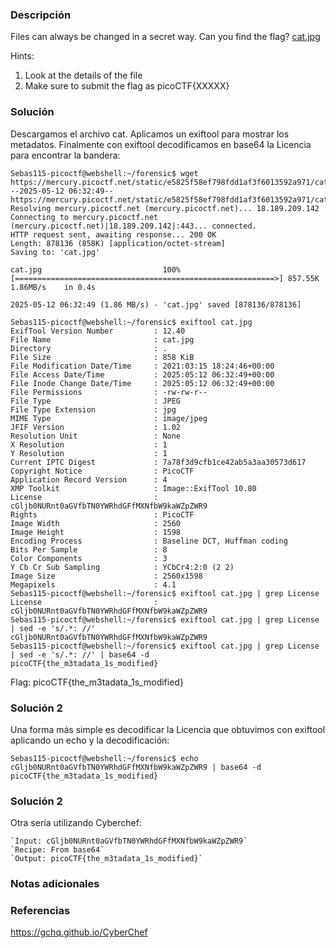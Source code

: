 ### Descripción
Files can always be changed in a secret way. Can you find the flag? [cat.jpg](https://mercury.picoctf.net/static/e5825f58ef798fdd1af3f6013592a971/cat.jpg)

Hints:
1. Look at the details of the file
2. Make sure to submit the flag as picoCTF{XXXXX}

### Solución
Descargamos el archivo cat.
Aplicamos un exiftool para mostrar los metadatos.
Finalmente con exiftool decodificamos en base64 la Licencia para encontrar la bandera:
```
Sebas115-picoctf@webshell:~/forensic$ wget https://mercury.picoctf.net/static/e5825f58ef798fdd1af3f6013592a971/cat.jpg
--2025-05-12 06:32:49--  https://mercury.picoctf.net/static/e5825f58ef798fdd1af3f6013592a971/cat.jpg
Resolving mercury.picoctf.net (mercury.picoctf.net)... 18.189.209.142
Connecting to mercury.picoctf.net (mercury.picoctf.net)|18.189.209.142|:443... connected.
HTTP request sent, awaiting response... 200 OK
Length: 878136 (858K) [application/octet-stream]
Saving to: 'cat.jpg'

cat.jpg                           100%[==========================================================>] 857.55K  1.86MB/s    in 0.4s    

2025-05-12 06:32:49 (1.86 MB/s) - 'cat.jpg' saved [878136/878136]

Sebas115-picoctf@webshell:~/forensic$ exiftool cat.jpg 
ExifTool Version Number         : 12.40
File Name                       : cat.jpg
Directory                       : .
File Size                       : 858 KiB
File Modification Date/Time     : 2021:03:15 18:24:46+00:00
File Access Date/Time           : 2025:05:12 06:32:49+00:00
File Inode Change Date/Time     : 2025:05:12 06:32:49+00:00
File Permissions                : -rw-rw-r--
File Type                       : JPEG
File Type Extension             : jpg
MIME Type                       : image/jpeg
JFIF Version                    : 1.02
Resolution Unit                 : None
X Resolution                    : 1
Y Resolution                    : 1
Current IPTC Digest             : 7a78f3d9cfb1ce42ab5a3aa30573d617
Copyright Notice                : PicoCTF
Application Record Version      : 4
XMP Toolkit                     : Image::ExifTool 10.80
License                         : cGljb0NURnt0aGVfbTN0YWRhdGFfMXNfbW9kaWZpZWR9
Rights                          : PicoCTF
Image Width                     : 2560
Image Height                    : 1598
Encoding Process                : Baseline DCT, Huffman coding
Bits Per Sample                 : 8
Color Components                : 3
Y Cb Cr Sub Sampling            : YCbCr4:2:0 (2 2)
Image Size                      : 2560x1598
Megapixels                      : 4.1
Sebas115-picoctf@webshell:~/forensic$ exiftool cat.jpg | grep License
License                         : cGljb0NURnt0aGVfbTN0YWRhdGFfMXNfbW9kaWZpZWR9
Sebas115-picoctf@webshell:~/forensic$ exiftool cat.jpg | grep License | sed -e 's/.*: //'
cGljb0NURnt0aGVfbTN0YWRhdGFfMXNfbW9kaWZpZWR9
Sebas115-picoctf@webshell:~/forensic$ exiftool cat.jpg | grep License | sed -e 's/.*: //' | base64 -d
picoCTF{the_m3tadata_1s_modified}
```

Flag:
picoCTF{the_m3tadata_1s_modified}

### Solución 2
Una forma más simple es decodificar la Licencia que obtuvimos con exiftool aplicando un echo y la decodificación:
```
Sebas115-picoctf@webshell:~/forensic$ echo cGljb0NURnt0aGVfbTN0YWRhdGFfMXNfbW9kaWZpZWR9 | base64 -d
picoCTF{the_m3tadata_1s_modified}
```

### Solución 2
Otra sería utilizando Cyberchef:
```
`Input: cGljb0NURnt0aGVfbTN0YWRhdGFfMXNfbW9kaWZpZWR9`
`Recipe: From base64`
`Output: picoCTF{the_m3tadata_1s_modified}`
```
### Notas adicionales


### Referencias
https://gchq.github.io/CyberChef